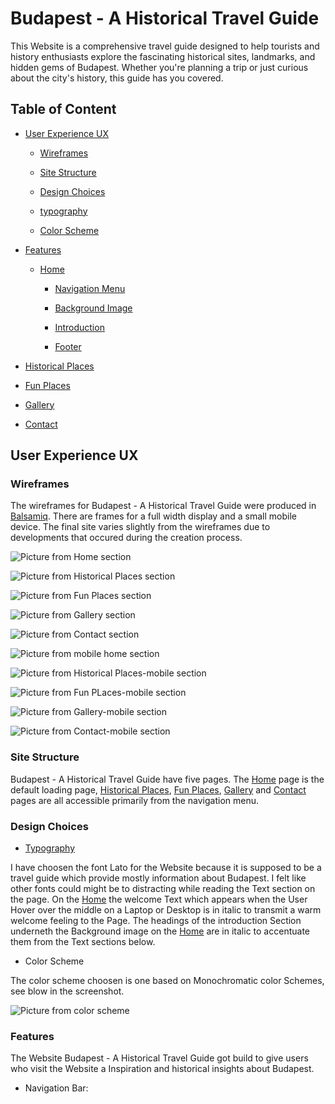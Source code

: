 # Budapest - A Historical Travel Guide


This Website is a comprehensive travel guide designed to help tourists and history enthusiasts explore the fascinating historical sites, landmarks, and hidden gems of Budapest. Whether you're planning a trip or just curious about the city's history, this guide has you covered.

## Table of Content

- [User Experience UX](#user-experience)

  - [Wireframes](#wireframes)

  - [Site Structure](#site-structure)

  - [Design Choices](#design-choices)

  - [typography](#typograph)

  - [Color Scheme](#color-scheme)

- [Features](#features)

  - [Home](#home)

    - [Navigation Menu](#navigation-menu)
    
     - [Background Image](#bachground-image)

    - [Introduction](#introduction)

    - [Footer](#footer)

- [Historical Places](#historical-places)

- [Fun Places](#fun-places)

- [Gallery](#gallery)

- [Contact](#contact)

## User Experience UX

### Wireframes

The wireframes for Budapest - A Historical Travel Guide were produced in [Balsamiq]("https://balsamiq.cloud/"). There are frames for a full width display and a small mobile device. The final site varies slightly from the wireframes due to developments that occured during the creation process.

![Picture from Home section](./assets/images/Wireframe-home.png "Homepage")

![Picture from Historical Places section](./assets/images/Wireframe-historical-places.png "Historical Places")

![Picture from Fun Places section](./assets/images/Wireframe-fun-places.png "Fun Places")

![Picture from Gallery section](./assets/images/Wireframe-gallery.png "Gallery")

![Picture from Contact section](./assets/images/Wireframe-contact.png "Contact")

![Picture from mobile home section](./assets/images/Wireframe-mobile-home.png "Home-mobile")

![Picture from Historical Places-mobile section](./assets/images/Wireframe-mobile-historical.png "Historical Places Mobile")

![Picture from Fun PLaces-mobile section](./assets/images/Wireframe-mobile-fun.png "Fun Places Mobile")

![Picture from Gallery-mobile section](./assets/images/Wireframe-mobile-gallery.png "Gallery-mobile")

![Picture from Contact-mobile section](./assets/images/Wireframe-mobile-contact.png "Contact-mobile")

### Site Structure

Budapest - A Historical Travel Guide have five pages. The [Home](#home) page is the default loading page, [Historical Places](#historical-places), [Fun Places](#fun-places), [Gallery](#gallery) and [Contact](#contact) pages are all accessible primarily from the navigation menu.

### Design Choices

- [Typography](#typograpshy)

I have choosen the font Lato for the Website because it is supposed to be a travel guide which provide mostly information about Budapest. I felt like other fonts could might be to distracting while reading the Text section on the page.
On the [Home](#home) the welcome Text which appears when the User Hover over the middle on a Laptop or Desktop is in italic to transmit a warm welcome feeling to the Page. The headings of the introduction Section underneth the Background image on the [Home](#home) are in italic to accentuate them from the Text sections below.

- Color Scheme

The color scheme choosen is one based on Monochromatic color Schemes, see blow in the screenshot.

![Picture from color scheme](./assets/images/Color-scheme.png "color-scheme")

### Features

The Website Budapest - A Historical Travel Guide got build to give users who visit the Website a Inspiration and historical insights about Budapest.

- Navigation Bar: 


















